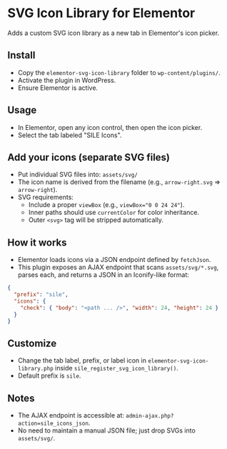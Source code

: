 # SVG Icon Library for Elementor

Adds a custom SVG icon library as a new tab in Elementor's icon picker.

## Install
- Copy the `elementor-svg-icon-library` folder to `wp-content/plugins/`.
- Activate the plugin in WordPress.
- Ensure Elementor is active.

## Usage
- In Elementor, open any icon control, then open the icon picker.
- Select the tab labeled "SILE Icons".

## Add your icons (separate SVG files)
- Put individual SVG files into: `assets/svg/`
- The icon name is derived from the filename (e.g., `arrow-right.svg` => `arrow-right`).
- SVG requirements:
  - Include a proper `viewBox` (e.g., `viewBox="0 0 24 24"`).
  - Inner paths should use `currentColor` for color inheritance.
  - Outer `<svg>` tag will be stripped automatically.

## How it works
- Elementor loads icons via a JSON endpoint defined by `fetchJson`.
- This plugin exposes an AJAX endpoint that scans `assets/svg/*.svg`, parses each, and returns a JSON in an Iconify-like format:

```json
{
  "prefix": "sile",
  "icons": {
    "check": { "body": "<path ... />", "width": 24, "height": 24 }
  }
}
```

## Customize
- Change the tab label, prefix, or label icon in `elementor-svg-icon-library.php` inside `sile_register_svg_icon_library()`.
- Default prefix is `sile`.

## Notes
- The AJAX endpoint is accessible at: `admin-ajax.php?action=sile_icons_json`.
- No need to maintain a manual JSON file; just drop SVGs into `assets/svg/`.
